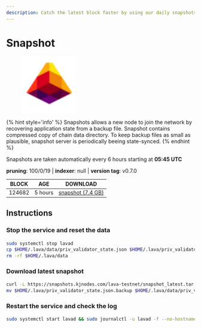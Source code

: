```yaml
---
description: Catch the latest block faster by using our daily snapshots.
---
```


# Snapshot

<figure><img src="https://raw.githubusercontent.com/kj89/cosmos-images/main/logos/lava.png" width="150" alt=""><figcaption></figcaption></figure>

{% hint style='info' %}
Snapshots allows a new node to join the network by recovering application state from a backup file. 
Snapshot contains compressed copy of chain data directory. To keep backup files as small as plausible, 
snapshot server is periodically beeing state-synced.
{% endhint %}

Snapshots are taken automatically every 6 hours starting at **05:45 UTC**

**pruning**: 100/0/19 | **indexer**: null | **version tag**: v0.7.0

| BLOCK             | AGE             | DOWNLOAD                                                                                            |
| ----------------- | --------------- | --------------------------------------------------------------------------------------------------- |
| 124682 | 5 hours | [snapshot (7.4 GB)](https://snapshots.kjnodes.com/lava-testnet/snapshot\_latest.tar.lz4) |

## Instructions

### Stop the service and reset the data

```bash
sudo systemctl stop lavad
cp $HOME/.lava/data/priv_validator_state.json $HOME/.lava/priv_validator_state.json.backup
rm -rf $HOME/.lava/data
```

### Download latest snapshot

```bash
curl -L https://snapshots.kjnodes.com/lava-testnet/snapshot_latest.tar.lz4 | tar -Ilz4 -xf - -C $HOME/.lava
mv $HOME/.lava/priv_validator_state.json.backup $HOME/.lava/data/priv_validator_state.json
```

### Restart the service and check the log

```bash
sudo systemctl start lavad && sudo journalctl -u lavad -f --no-hostname -o cat
```
